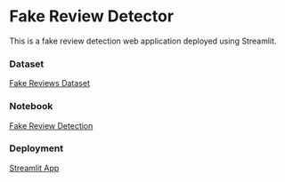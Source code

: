 # Fake Review Detector

This is a fake review detection web application deployed using Streamlit.

### Dataset

[Fake Reviews Dataset](./fake-reviews-dataset.csv)

### Notebook

[Fake Review Detection](./fake-review-detection.ipynb)

### Deployment

[Streamlit App](#)
